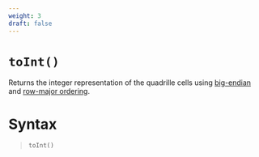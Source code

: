 ```yaml
---
weight: 3
draft: false
---
```


# `toInt()`

Returns the integer representation of the quadrille cells using [big-endian](https://en.wikipedia.org/wiki/Endianness) and [row-major ordering](https://en.wikipedia.org/wiki/Row-_and_column-major_order).

# Syntax

> `toInt()`